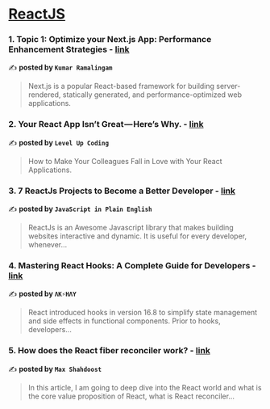 
<h1><a href=https://medium.com/tag/reactjs/recommended target="_blank" rel="noopener noreferrer">ReactJS</a></h1>
<h3>1. Topic 1: Optimize your Next.js App: Performance Enhancement Strategies - <a href="https://medium.com/@kumarramalingam.1990/topic-1-optimize-your-next-js-app-performance-enhancement-strategies-ad585f029b9b" target="_blank" rel="noopener noreferrer">link</a></h3>

✍️ **posted by `Kumar Ramalingam`**

<blockquote>Next.js is a popular React-based framework for building server-rendered, statically generated, and performance-optimized web applications.</blockquote>

<h3>2. Your React App Isn’t Great — Here’s Why. - <a href="https://medium.com/gitconnected/your-react-app-isnt-great-here-s-why-5eb61b3f110b" target="_blank" rel="noopener noreferrer">link</a></h3>

✍️ **posted by `Level Up Coding`**

<blockquote>How to Make Your Colleagues Fall in Love with Your React Applications.</blockquote>

<h3>3. 7 ReactJs Projects to Become a Better Developer - <a href="https://medium.com/javascript-in-plain-english/7-reactjs-projects-to-become-a-better-developer-98ca544bdf84" target="_blank" rel="noopener noreferrer">link</a></h3>

✍️ **posted by `JavaScript in Plain English`**

<blockquote>ReactJs is an Awesome Javascript library that makes building websites interactive and dynamic. It is useful for every developer, whenever…</blockquote>

<h3>4. Mastering React Hooks: A Complete Guide for Developers - <a href="https://medium.com/@akxay/mastering-react-hooks-a-complete-guide-for-developers-7e236aceb8ab" target="_blank" rel="noopener noreferrer">link</a></h3>

✍️ **posted by `ΛK⚡HΛY`**

<blockquote>React introduced hooks in version 16.8 to simplify state management and side effects in functional components. Prior to hooks, developers…</blockquote>

<h3>5. How does the React fiber reconciler work? - <a href="https://medium.com/@maxtsh/how-does-the-react-fiber-reconciler-work-77c3650127da" target="_blank" rel="noopener noreferrer">link</a></h3>

✍️ **posted by `Max Shahdoost`**

<blockquote>In this article, I am going to deep dive into the React world and what is the core value proposition of React, what is React reconciler…</blockquote>

